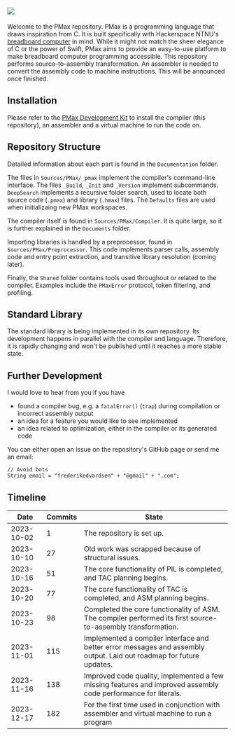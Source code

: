 # <img src="https://upload.wikimedia.org/wikipedia/commons/4/45/Pepsi_max_brand_logo.png" />

Welcome to the PMax repository. PMax is a programming language that draws inspiration from C. It is built specifically with Hackerspace NTNU's [breadboard computer](https://github.com/hackerspace-ntnu/BreadboardComputer) in mind. While it might not match the sheer elegance of C or the power of Swift, PMax aims to provide an easy-to-use platform to make breadboard computer programming accessible. This repository performs source-to-assembly transformation. An assembler is needed to convert the assembly code to machine instructions. This will be announced once finished.

## Installation

Please refer to the [PMax Development Kit](https://github.com/Fleli/PDK-Installer) to install the compiler (this repository), an assembler and a virtual machine to run the code on.

## Repository Structure

Detailed information about each part is found in the `Documentation` folder.

The files in `Sources/PMax/_pmax` implement the compiler's command-line interface. The files `_Build`, `_Init` and `_Version` implement subcommands. `DeepSearch` implements a recursive folder search, used to locate both source code (`.pmax`) and library (`.hmax`) files. The `Defaults` files are used when initializaing new PMax workspaces.

The compiler itself is found in `Sources/PMax/Compiler`. It is quite large, so it is further explained in the `Documents` folder.

Importing libraries is handled by a preprocessor, found in `Sources/PMax/Preprocessor`. This code implements parser calls, assembly code and entry point extraction, and transitive library resolution (coming later).

Finally, the `Shared` folder contains tools used throughout or related to the compiler. Examples include the `PMaxError` protocol, token filtering, and profiling.

## Standard Library

The standard library is being implemented in its own repository. Its development happens in parallel with the compiler and language. Therefore, it is rapidly changing and won't be published until it reaches a more stable state.

## Further Development

I would love to hear from you if you have
- found a compiler bug, e.g. a `fatalError()` (`trap`) during compilation or incorrect assembly output
- an idea for a feature you would like to see implemented
- an idea related to optimization, either in the compiler or its generated code

You can either open an issue on the repository's GitHub page or send me an email:

```
// Avoid bots
String email = "frederikedvardsen" + "@gmail" + ".com";
```

## Timeline

Date        |   Commits |   State
------------|-----------|-----------------------------------------------------------------------------------------------------------------------------------
2023-10-02  |   1       |   The repository is set up.
2023-10-10  |   27      |   Old work was scrapped because of structural issues.
2023-10-16  |   51      |   The core functionality of PIL is completed, and TAC planning begins.
2023-10-20  |   77      |   The core functionality of TAC is completed, and ASM planning begins.
2023-10-23  |   98      |   Completed the core functionality of ASM. The compiler performed its first source-to-assembly transformation.
2023-11-01  |   115     |   Implemented a compiler interface and better error messages and assembly output. Laid out roadmap for future updates.
2023-11-16  |   138     |   Improved code quality, implemented a few missing features and improved assembly code performance for literals.
2023-12-17  |   182     |   For the first time used in conjunction with assembler and virtual machine to run a program
